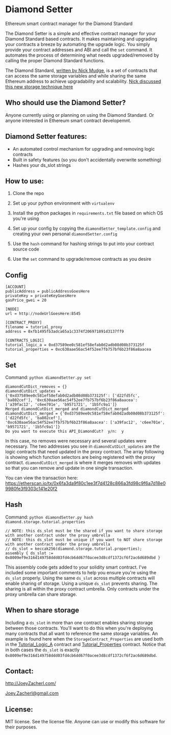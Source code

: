 # Diamond Setter
Ethereum smart contract manager for the Diamond Standard

The Diamond Setter is a simple and effective contract manager for your Diamond Standard based contracts.  It makes maintaining and upgrading your contracts a breeze by automating the upgrade logic.  You simply provide your contract addresses and ABI and call the `set` command.  It automates the process of determining what needs upgraded/removed by calling the proper Diamond Standard functions.  

The Diamond Standard, [written by Nick Mudge](https://github.com/ethereum/EIPs/issues/2535), is a set of contracts that can access the same storage variables and while sharing the same Ethereum address to achieve upgradability and scalability.  [Nick discussed this new storage technique here](https://medium.com/1milliondevs/new-storage-layout-for-proxy-contracts-and-diamonds-98d01d0eadb) 


## Who should use the Diamond Setter?

Anyone currently using or planning on using the Diamond Standard.  Or anyone interested in Ethereum smart contract developemnt.  


## Diamond Setter features:

 * An automated control mechanism for upgrading and removing logic contracts
 * Built in safety features (so you don't accidentally overwrite something)  
 * Hashes your ds_slot strings


## How to use:
 1. Clone the repo
 
 2. Set up your python environment with `virtualenv`
 
 3. Install the python packages in `requirements.txt` file based on which OS you're using
 
 4. Set up your config by copying the `diamondSetter_template.config` and creating your own personal `diamondSetter.config`

 5. Use the `hash` command for hashing strings to put into your contract source code
 
 6. Use the `set` command to upgrade/remove contracts as you desire


## Config

    [ACCOUNT]
    publicAddress = publicAddressGoesHere
    privateKey = privateKeyGoesHere
    gasPrice_gwei = 20
    
    [NODE]
    url = http://nodeUrlGoesHere:8545
    
    [CONTRACT_PROXY]
    filename = tutorial_proxy
    address = 0xfb1495fb3adca65a1c3374f206971891d3137ff9
    
    [CONTRACTS_LOGIC]
    tutorial_logic_a = 0xd37589ee0c581ef58efab0d2adb08d08b373125f
    tutorial_properties = 0xc630aae56ac54f52ee7fb757bf6b23f86a8aacea

 
## Set
Command: `python diamondSetter.py set`
    
    diamondCutDict_removes = {}
    diamondCutDict_updates = {'0xd37589ee0c581ef58efab0d2adb08d08b373125f': ['d22fd5fc', 'ba802cef'], '0xc630aae56ac54f52ee7fb757bf6b23f86a8aacea': ['a39fac12', 'c6ee701e', 'b9571721', '1b5fc9a1']}
    Merged diamondCutDict_merged and diamondCutDict_merged
    diamondCutDict_merged = {'0xd37589ee0c581ef58efab0d2adb08d08b373125f': ['d22fd5fc', 'ba802cef'], '0xc630aae56ac54f52ee7fb757bf6b23f86a8aacea': ['a39fac12', 'c6ee701e', 'b9571721', '1b5fc9a1']}
    Do you want to execute this API_DiamondCut?  y/n:  y
    
In this case, no removes were necessary and several updates were necessary.  The two addresses you see in `diamondCutDict_updates` are the logic contracts that need updated in the proxy contract.  The array following is showing which function selectors are being registered with the proxy contract.  `diamondCutDict_merged` is where it merges removes with updates so that you can remove and update in one single transaction.

You can view the transaction here: 
https://etherscan.io/tx/0x6fa3da9f80c1ee3f7d4128c866a3fd98c9f6a7d18e09980fe3f9303c141e20f2    


## Hash
Command: `python diamondSetter.py hash diamond.storage.tutorial.properties`
    
    // NOTE: this ds_slot must be the shared if you want to share storage with another contract under the proxy umbrella
    // NOTE: this ds_slot must be unique if you want to NOT share storage with another contract under the proxy umbrella
    // ds_slot = keccak256(diamond.storage.tutorial.properties);
    assembly { ds_slot := 0x8009ef9e316d149758ddd03fd4cb6dd67f0acee3d8cdf1372cf6f2ac6d689dbd }

This assembly code gets added to your solidity smart contract.  I've included some important comments to help you ensure you're using the `ds_slot` properly.  Using the same `ds_slot` across multiple contracts will enable sharing of storage.  Using a unique `ds_slot` prevents sharing.  The sharing is all within the proxy contract umbrella.  Only contracts under the proxy umbrella can share storage.


## When to share storage
Including a `ds_slot` in more than one contract enables sharing storage between those contracts.  You'll want to do this when you're deploying many contracts that all want to reference the same storage variables.  An example is found here when the `StorageContract_Properties` are used both in the [Tutorial_Logic_A](https://github.com/lampshade9909/DiamondSetter/blob/063b02b732a2407beeaf5d2488fa5886d47d2eb5/Contracts/tutorial_logic_a.sol#L39) contract and [Tutorial_Properties](https://github.com/lampshade9909/DiamondSetter/blob/063b02b732a2407beeaf5d2488fa5886d47d2eb5/Contracts/tutorial_properties.sol#L39) contract.  Notice that in both cases the `ds_slot` is exactly `0x8009ef9e316d149758ddd03fd4cb6dd67f0acee3d8cdf1372cf6f2ac6d689dbd`.  
   

## Contact:

http://JoeyZacherl.com/

Joey.Zacherl@gmail.com


## License:
MIT license. See the license file. Anyone can use or modify this software for their purposes.